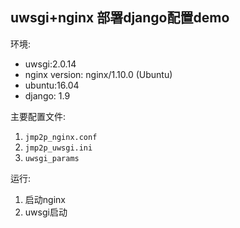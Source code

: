 uwsgi+nginx 部署django配置demo
-------------------------

环境:

+ uwsgi:2.0.14
+ nginx version: nginx/1.10.0 (Ubuntu)
+ ubuntu:16.04
+ django: 1.9

主要配置文件:

1. `jmp2p_nginx.conf`
2. `jmp2p_uwsgi.ini`
3. `uwsgi_params`

运行: 

1. 启动nginx
2. uwsgi启动